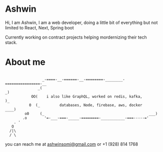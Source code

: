 <!--## Hi there 👋-->
# Ashwin <AshwinSomi> 

Hi, I am Ashwin, I am a web developer, doing a little bit of everything but not limited to React, Next, Spring boot

Currently working on contract projects helping mordernizing their tech stack.

# About me
```

                 _-====-__-======-__-========-________-================-__
               _(                                                         _)
            OO(    i also like GraphQL, worked on redis, kafka,            )_
           0  (_         databases, Node, firebase, aws, docker       ____)
         o0     (_                                                ___)
        .o        '=-___-===-_____-========-___________-===-----='                             
    . '
   O
  /|\
  / \
```

you can reach me at ashwinsomi@gmail.com or +1 (928) 814 1768

<!--
**AshwinSomi/AshwinSomi** is a ✨ _special_ ✨ repository because its `README.md` (this file) appears on your GitHub profile.

Here are some ideas to get you started:

- 🔭 I’m currently working on ...
- 🌱 I’m currently learning ...
- 👯 I’m looking to collaborate on ...
- 🤔 I’m looking for help with ...
- 💬 Ask me about ...
- 📫 How to reach me: ...
- 😄 Pronouns: ...
- ⚡ Fun fact: ...
-->
